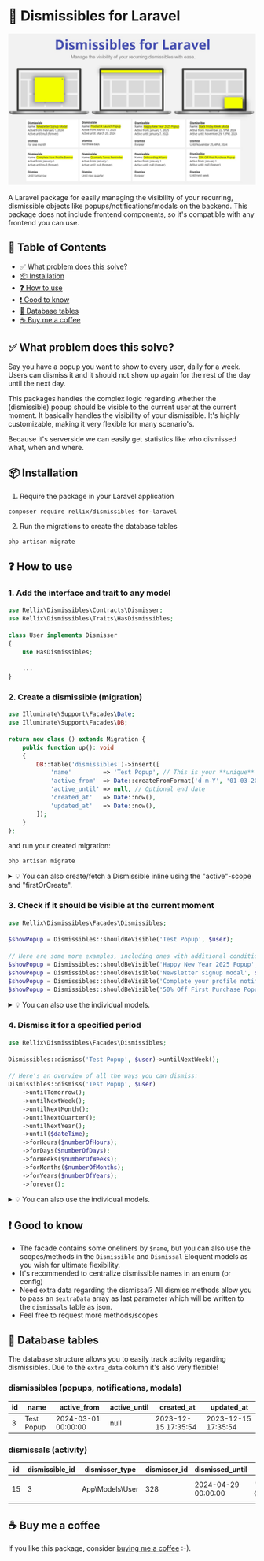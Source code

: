 # 📣 Dismissibles for Laravel

![Dismissibles for Laravel](./images/dismissibles-for-laravel.jpg)

A Laravel package for easily managing the visibility of your recurring, dismissible objects like popups/notifications/modals on the backend. This package does not include frontend components, so it's compatible with any frontend you can use.

## 📕 Table of Contents

- [✅ What problem does this solve?](#-what-problem-does-this-solve)
- [📦 Installation](#-installation)
- [❓ How to use](#-how-to-use)
- [❗ Good to know](#-good-to-know)
- [💾 Database tables](#-database-tables)
- [☕ Buy me a coffee](#-buy-me-a-coffee)

## ✅ What problem does this solve?
Say you have a popup you want to show to every user, daily for a week. Users can dismiss it and it should not show up again for the rest of the day until the next day.

This packages handles the complex logic regarding whether the (dismissible) popup should be visible to the current user at the current moment. It basically handles the visibility of your dismissible. It's highly customizable, making it very flexible for many scenario's.

Because it's serverside we can easily get statistics like who dismissed what, when and where.

## 📦 Installation
1. Require the package in your Laravel application
```shell
composer require rellix/dismissibles-for-laravel
```

2. Run the migrations to create the database tables
```shell
php artisan migrate
```

## ❓ How to use

### 1. Add the interface and trait to any model
```php
use Rellix\Dismissibles\Contracts\Dismisser;
use Rellix\Dismissibles\Traits\HasDismissibles;

class User implements Dismisser
{
    use HasDismissibles;
    
    ...
}

```

### 2. Create a dismissible (migration)
```php
use Illuminate\Support\Facades\Date;
use Illuminate\Support\Facades\DB;

return new class () extends Migration {
    public function up(): void
    {
        DB::table('dismissibles')->insert([
            'name'         => 'Test Popup', // This is your **unique** identifier
            'active_from'  => Date::createFromFormat('d-m-Y', '01-03-2024'),
            'active_until' => null, // Optional end date
            'created_at'   => Date::now(),
            'updated_at'   => Date::now(),
        ]);
    }
};
```

and run your created migration:
```php
php artisan migrate
```

<details>

<summary>💡 You can also create/fetch a Dismissible inline using the "active"-scope and "firstOrCreate".</summary>

```php
Dismissible::active()->firstOrCreate(
    ['name' => 'Test Popup'], 
    [
        'active_from'  => Date::createFromFormat('d-m-Y', '01-03-2024'),
        'active_until' => null,
        'created_at'   => Date::now(),
        'updated_at'   => Date::now(),
    ]
);
```

</details>

### 3. Check if it should be visible at the current moment
```php
use Rellix\Dismissibles\Facades\Dismissibles;

$showPopup = Dismissibles::shouldBeVisible('Test Popup', $user);

// Here are some more examples, including ones with additional conditionals:
$showPopup = Dismissibles::shouldBeVisible('Happy New Year 2025 Popup', $user);
$showPopup = Dismissibles::shouldBeVisible('Newsletter signup modal', $user) && !$user->is_subscribed;
$showPopup = Dismissibles::shouldBeVisible('Complete your profile notification', $user) && !$user->has_completed_profile;
$showPopup = Dismissibles::shouldBeVisible('50% Off First Purchase Popup', $user) && !$user->has_orders;
```

<details>

<summary>💡 You can also use the individual models.</summary>

```php
use Rellix\Dismissibles\Facades\Dismissibles;

$popup = Dismissibles::get('Test Popup');

$showPopup = $popup->shouldBeVisibleTo($user);

// You can also get all Dismissibles that should be visible. Useful for performance reasons.
$dismissibles = Dismissibles::getAllFor($user);
```

</details>

### 4. Dismiss it for a specified period
```php
use Rellix\Dismissibles\Facades\Dismissibles;

Dismissibles::dismiss('Test Popup', $user)->untilNextWeek();

// Here's an overview of all the ways you can dismiss:
Dismissibles::dismiss('Test Popup', $user)
    ->untilTomorrow();
    ->untilNextWeek();
    ->untilNextMonth();
    ->untilNextQuarter();
    ->untilNextYear();
    ->until($dateTime);
    ->forHours($numberOfHours);
    ->forDays($numberOfDays);
    ->forWeeks($numberOfWeeks);
    ->forMonths($numberOfMonths);
    ->forYears($numberOfYears);
    ->forever();
```

<details>

<summary>💡 You can also use the individual models.</summary>

```php
use Rellix\Dismissibles\Facades\Dismissibles;

$popup = Dismissibles::get('Test Popup');

// Here's an overview of all the ways you can dismiss:
$popup->dismissFor($user)
    ->untilTomorrow();
    ->untilNextWeek();
    ->untilNextMonth();
    ->untilNextQuarter();
    ->untilNextYear();
    ->until($dateTime);
    ->forHours($numberOfHours);
    ->forDays($numberOfDays);
    ->forWeeks($numberOfWeeks);
    ->forMonths($numberOfMonths);
    ->forYears($numberOfYears);
    ->forever();
```

</details>

## ❗ Good to know
- The facade contains some oneliners by `$name`, but you can also use the scopes/methods in the `Dismissible` and `Dismissal` Eloquent models as you wish for ultimate flexibility.
- It's recommended to centralize dismissible names in an enum (or config)
- Need extra data regarding the dismissal? All dismiss methods allow you to pass an `$extraData` array as last parameter which will be written to the `dismissals` table as json.
- Feel free to request more methods/scopes

## 💾 Database tables
The database structure allows you to easily track activity regarding dismissibles. Due to the `extra_data` column it's also very flexible!

### dismissibles (popups, notifications, modals)
| id | name       | active_from         | active_until | created_at          | updated_at          |
|----|------------|---------------------|--------------|---------------------|---------------------|
| 3  | Test Popup | 2024-03-01 00:00:00 | null         | 2023-12-15 17:35:54 | 2023-12-15 17:35:54 |


### dismissals (activity)
| id | dismissible_id | dismisser_type  | dismisser_id | dismissed_until     | extra_data                   | created_at          | updated_at          |
|----|----------------|-----------------|--------------|---------------------|------------------------------|---------------------|---------------------|
| 15 | 3              | App\Models\User | 328          | 2024-04-29 00:00:00 | "{\"route\":\"home.index\"}" | 2024-04-28 17:35:54 | 2024-04-28 17:35:54 |

## ☕ Buy me a coffee
If you like this package, consider [buying me a coffee](https://www.paypal.com/donate/?business=E6QBKXWLXMD92&no_recurring=1&item_name=Buy+me+a+coffee&currency_code=EUR) :-).
